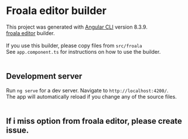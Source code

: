 # Froala editor builder

This project was generated with [Angular CLI](https://github.com/angular/angular-cli) version 8.3.9.<br>
[froala editor](https://www.froala.com/wysiwyg-editor/docs) builder.<br><br>
If you use this builder, please copy files from `src/froala`<br>
See `app.component.ts` for instructions on how to use the builder.<br>
<br>

## Development server

Run `ng serve` for a dev server. Navigate to `http://localhost:4200/`.<br>
The app will automatically reload if you change any of the source files.<br>
<br>

## If i miss option from froala editor, please create issue.
